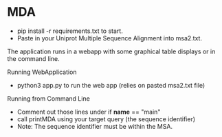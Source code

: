 # MDA

- pip install -r requirements.txt to start.  
- Paste in your Uniprot Multiple Sequence Alignment into msa2.txt. 



The application runs in a webapp with some graphical table displays or in the command line.


Running WebApplication
  - python3 app.py to run the web app (relies on pasted msa2.txt file) 


Running from Command Line 
  - Comment out those lines under if __name__ == "main" 
  - call printMDA using your target query (the sequence identifier) 
  - Note: The sequence identifier must be within the MSA. 
